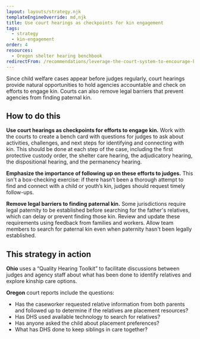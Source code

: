 ```yaml
---
layout: layouts/strategy.njk
templateEngineOverride: md,njk
title: Use court hearings as checkpoints for kin engagement
tags:
  - strategy
  - kin-engagement
order: 4
resources:
  - Oregon shelter hearing benchbook
redirectFrom: /recommendations/leverage-the-court-system-to-encourage-kin/
---
```

Since child welfare cases appear before judges regularly, court hearings provide natural opportunities to hold agencies accountable and check on efforts to engage kin. Courts can also remove legal barriers that prevent agencies from finding paternal kin.

## How to do this

**Use court hearings as checkpoints for efforts to engage kin.** Work with the courts to create a bench card with questions for judges to ask about activities, challenges, and next steps for identifying and connecting with kin. This should be done at each step of the case, including the first protective custody order, the shelter care hearing, the adjudicatory hearing, the dispositional hearing, and the permanency hearing.

**Emphasize the importance of following up on these efforts to judges.** This isn't a box-checking exercise: if there hasn’t been a thorough attempt to find and connect with a child or youth’s kin, judges should request timely follow-ups.

**Remove legal barriers to finding paternal kin.** Some jurisdictions require legal paternity to be established before searching for the father's relatives, which can delay or prevent finding those kin. Review and update these requirements using feedback from families and workers. Allow team members to search for paternal kin even when paternity hasn't been legally established.

## This strategy in action

**Ohio** uses a “Quality Hearing Toolkit” to facilitate discussions between judges and agency staff about what has been done to identify relatives and explore kinship care options.

**Oregon** court reports include the questions:

* Has the caseworker requested relative information from both parents and followed up to determine if the relatives are placement resources?  
* Has DHS used available technology to search for relatives?  
* Has anyone asked the child about placement preferences?  
* What has DHS done to keep siblings in care together?[](https://www.courts.oregon.gov/programs/jcip/Documents/Hearings-Shelter.pdf)